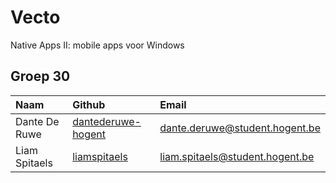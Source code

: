 # Vecto
Native Apps II: mobile apps voor Windows

## Groep 30

| Naam              | Github                                                      | Email                                                                           |
| :---------------- | :---------------------------------------------------------- | :------------------------------------------------------------------------------ |
| Dante De Ruwe     | [dantederuwe-hogent](https://github.com/dantederuwe-hogent) | [dante.deruwe@student.hogent.be](mailto:dante.deruwe@student.hogent.be)         |
| Liam Spitaels     | [liamspitaels](https://github.com/liamspitaels)             | [liam.spitaels@student.hogent.be](mailto:liam.spitaels@student.hogent.be)       |


